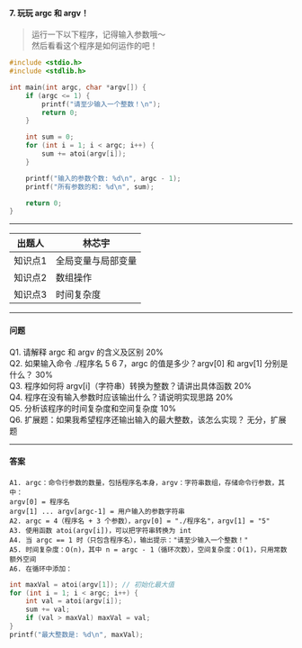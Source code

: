
#### 7. 玩玩 argc 和 argv！

>运行一下以下程序，记得输入参数哦～  
>然后看看这个程序是如何运作的吧！

```c
#include <stdio.h>
#include <stdlib.h> 

int main(int argc, char *argv[]) {
    if (argc <= 1) {
        printf("请至少输入一个整数！\n");
        return 0;
    }

    int sum = 0;
    for (int i = 1; i < argc; i++) {
        sum += atoi(argv[i]); 
    }

    printf("输入的参数个数: %d\n", argc - 1);
    printf("所有参数的和: %d\n", sum);

    return 0;
}

``` 
------

| **出题人** | **林芯宇**   |
| ---------- | ------------ |
| 知识点1    | 全局变量与局部变量 |
| 知识点2    | 数组操作   |
| 知识点3    | 时间复杂度     |

------

#### 问题
Q1. 请解释 argc 和 argv 的含义及区别	20%  
Q2.	如果输入命令 ./程序名 5 6 7，argc 的值是多少？argv[0] 和 argv[1] 分别是什么？	30%  
Q3.	程序如何将 argv[i]（字符串）转换为整数？请讲出具体函数	20%   
Q4.	程序在没有输入参数时应该输出什么？请说明实现思路	20%  
Q5.	分析该程序的时间复杂度和空间复杂度	10%  
Q6.	扩展题：如果我希望程序还输出输入的最大整数，该怎么实现？   无分，扩展题

------

#### 答案
```
A1. argc：命令行参数的数量，包括程序名本身，argv：字符串数组，存储命令行参数，其中：
argv[0] = 程序名
argv[1] ... argv[argc-1] = 用户输入的参数字符串  
A2. argc = 4（程序名 + 3 个参数），argv[0] = "./程序名"，argv[1] = "5"  
A3. 使用函数 atoi(argv[i])，可以把字符串转换为 int  
A4. 当 argc == 1 时（只包含程序名），输出提示："请至少输入一个整数！" 
A5. 时间复杂度：O(n)，其中 n = argc - 1（循环次数），空间复杂度：O(1)，只用常数额外空间   
A6. 在循环中添加：
```

```c
int maxVal = atoi(argv[1]); // 初始化最大值
for (int i = 1; i < argc; i++) {
    int val = atoi(argv[i]);
    sum += val;
    if (val > maxVal) maxVal = val;
}
printf("最大整数是: %d\n", maxVal);
```